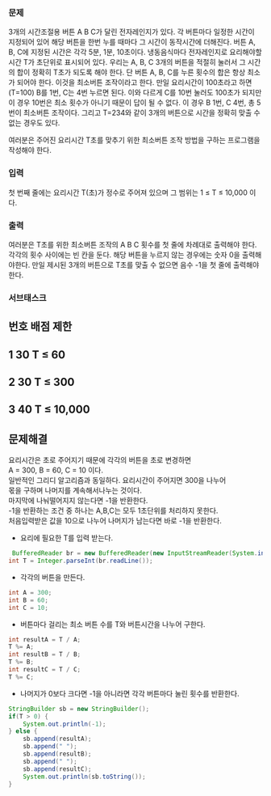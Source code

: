 ### 문제
3개의 시간조절용 버튼 A B C가 달린 전자레인지가 있다. 각 버튼마다 일정한 시간이 지정되어 있어 해당 버튼을 한번 누를 때마다 그 시간이 동작시간에 더해진다. 버튼 A, B, C에 지정된 시간은 각각 5분, 1분, 10초이다.
냉동음식마다 전자레인지로 요리해야할 시간 T가 초단위로 표시되어 있다. 우리는 A, B, C 3개의 버튼을 적절히 눌러서 그 시간의 합이 정확히 T초가 되도록 해야 한다. 단 버튼 A, B, C를 누른 횟수의 합은 항상 최소가 되어야 한다. 이것을 최소버튼 조작이라고 한다.
만일 요리시간이 100초라고 하면(T=100) B를 1번, C는 4번 누르면 된다. 이와 다르게 C를 10번 눌러도 100초가 되지만 이 경우 10번은 최소 횟수가 아니기 때문이 답이 될 수 없다. 이 경우 B 1번, C 4번, 총 5번이 최소버튼 조작이다. 그리고 T=234와 같이 3개의 버튼으로 시간을 정확히 맞출 수 없는 경우도 있다.

여러분은 주어진 요리시간 T초를 맞추기 위한 최소버튼 조작 방법을 구하는 프로그램을 작성해야 한다.

### 입력
첫 번째 줄에는 요리시간 T(초)가 정수로 주어져 있으며 그 범위는 1 ≤ T ≤ 10,000 이다.

### 출력
여러분은 T초를 위한 최소버튼 조작의 A B C 횟수를 첫 줄에 차례대로 출력해야 한다. 각각의 횟수 사이에는 빈 칸을 둔다. 해당 버튼을 누르지 않는 경우에는 숫자 0을 출력해야한다. 만일 제시된 3개의 버튼으로 T초를 맞출 수 없으면 음수 -1을 첫 줄에 출력해야 한다.

### 서브태스크
번호	배점	제한
---
1	30
T ≤ 60
---
2	30
T ≤ 300
---
3	40
T ≤ 10,000
---


## 문제해결
요리시간은 초로 주어지기 때문에 각각의 버튼을 초로 변경하면   
A = 300, B = 60, C = 10 이다.   
일반적인 그리디 알고리즘과 동일하다. 요리시간이 주어지면 300을 나누어  
몫을 구하며 나머지를 계속해서나누는 것이다.   
마지막에 나눠떨어지지 않는다면 -1을 반환한다.    
-1을 반환하는 조건 중 하나는 A,B,C는 모두 1초단위를 처리하지 못한다.   
처음입력받은 값을 10으로 나누어 나머지가 남는다면 바로 -1을 반환한다.

- 요리에 필요한 T를 입력 받는다.
```java
 BufferedReader br = new BufferedReader(new InputStreamReader(System.in));
int T = Integer.parseInt(br.readLine());
```
- 각각의 버튼을 만든다.
```java
int A = 300;
int B = 60;
int C = 10;
```
- 버튼마다 걸리는 최소 버튼 수를 T와 버튼시간을 나누어 구한다.
```java
int resultA = T / A;
T %= A;
int resultB = T / B;
T %= B;
int resultC = T / C;
T %= C;
```
- 나머지가 0보다 크다면 -1을 아니라면 각각 버튼마다 눌린 횟수를 반환한다.
```java
StringBuilder sb = new StringBuilder();
if(T > 0) {
    System.out.println(-1);
} else {
    sb.append(resultA);
    sb.append(" ");
    sb.append(resultB);
    sb.append(" ");
    sb.append(resultC);
    System.out.println(sb.toString());
}
```